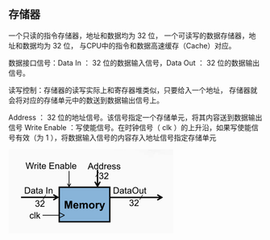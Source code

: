 ## 存储器
 一个只读的指令存储器，地址和数据均为 32 位， 一个可读写的数据存储器，地址和数据均为 32 位， 与CPU中的指令和数据高速缓存（Cache）对应。

数据接口信号：Data In ： 32 位的数据输入信号，Data Out ： 32 位的数据输出信号。

读写控制：存储器的读写实际上和寄存器堆类似，只要给入一个地址， 存储器就会将对应的存储单元中的数送到数据输出信号上。

Address ： 32 位的地址信号。该信号指定一个存储单元，将其内容送到数据输出信号
Write Enable ：写使能信号。在时钟信号（ clk ）的上升沿，如果写使能信号有效（为 1 ），将数据输入信号的内容存入地址信号指定存储单元

![image-20201110110813530](assets/image-20201110110813530.png)